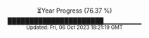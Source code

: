 <p align="center">
⏳Year Progress (76.37 %) <br>
██████████████████████▁▁▁▁▁▁▁▁ <br>
<sub>Updated: Fri, 06 Oct 2023 18:21:19 GMT</sub>
</p>

